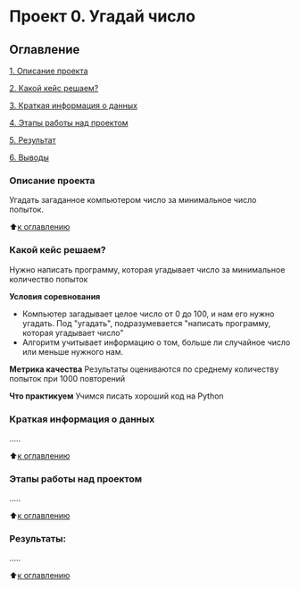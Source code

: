 # Проект 0. Угадай число

## Оглавление
[1. Описание проекта](https://github.com/Arteam57/sf_data_science_2/tree/main/project_0/README.md#Описание-проекта)

[2. Какой кейс решаем?](https://github.com/Arteam57/sf_data_science_2/tree/main/project_0/README.md#Какой-кейс-решаем)

[3. Краткая информация о данных](https://github.com/Arteam57/sf_data_science_2/tree/main/project_0/README.md#Краткая-информация-о-данных)

[4. Этапы работы над проектом](https://github.com/Arteam57/sf_data_science_2/tree/main/project_0/README.md#Этапы-работы-над-проектом)

[5. Результат](https://github.com/Arteam57/sf_data_science_2/tree/main/project_0/README.md#Результаты)

[6. Выводы](https://github.com/Arteam57/sf_data_science_2/blob/main/project_0/README.md#Выводы)

### Описание проекта
Угадать загаданное компьютером число за минимальное число попыток.

:arrow_up:[к оглавлению](https://github.com/Arteam57/sf_data_science_2/blob/main/project_0/README.md#Оглавление)


### Какой кейс решаем?
Нужно написать программу, которая угадывает число за минимальное количество попыток

**Условия соревнования**
- Компьютер загадывает целое число от 0 до 100, и нам его нужно угадать. Под "угадать", подразумевается "написать программу, которая угадывает число"
- Алгоритм учитывает информацию о том, больше ли случайное число или меньше нужного нам.

**Метрика качества**
Результаты оцениваются по среднему количеству попыток при 1000 повторений

**Что практикуем**
Учимся писать хороший код на Python

### Краткая информация о данных
.....

:arrow_up:[к оглавлению](https://github.com/Arteam57/sf_data_science_2/blob/main/project_0/README.md#Оглавление)

### Этапы работы над проектом
.....

:arrow_up:[к оглавлению](https://github.com/Arteam57/sf_data_science_2/blob/main/project_0/README.md#Оглавление)

### Результаты:
.....

:arrow_up:[к оглавлению](https://github.com/Arteam57/sf_data_science_2/blob/main/project_0/README.md#Оглавление)

